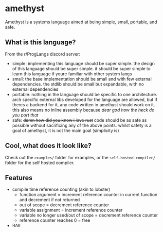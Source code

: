 # amethyst
Amethyst is a systems language aimed at being simple, small, portable, and safe.

## What is this language?
From the r/ProgLangs discord server:
 - simple: implementing this language should be super simple. the design of this language should be super simple. it should be super simple to learn this language if youre familiar with other system langs
 - small: the base implementation should be small and with few external dependencies. the stdlib should be small but expandable, with no external dependencies
 - portable: nothing in the language should be specific to one architecture. arch specific external libs developed for the language are allowed, but if theres a backend for it, any code written in amethyst should work on it. this also means no inline assembly because *dear god how the heck do you port that*
 - safe: ~~damn how did you know i love rust~~ code should be as safe as possible without sacrificing any of the above points. whilst safety is a goal of amethyst, it is not the main goal (simplicity is)

## Cool, what does it look like?
Check out the `examples/` folder for examples, or the `self-hosted-compiler/` folder for the self hosted compiler.

## Features
 - compile time reference counting (akin to lobster)
     - function argument = increment reference counter in current function and decrement if not returned
     - out of scope = decrement reference counter
     - variable assignment = increment reference counter
     - variable no longer used/out of scope = decrement reference counter
     - reference counter reaches 0 = free
 - RAII
